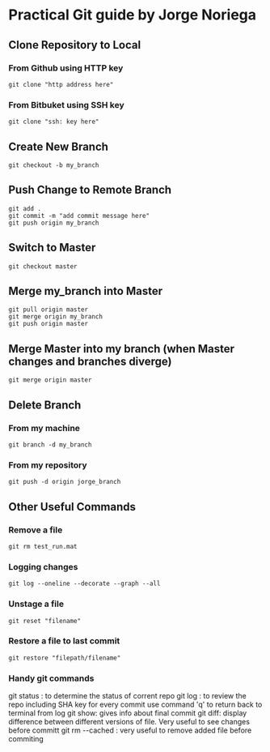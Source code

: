 # Practical Git guide by Jorge Noriega

## Clone Repository to Local
  ### From Github using HTTP key
  ```
  git clone "http address here"
  ```
  ### From Bitbuket using SSH key
  ```
  git clone "ssh: key here"
  ```

## Create New Branch
```
git checkout -b my_branch
```

## Push Change to Remote Branch
```
git add .
git commit -m "add commit message here"
git push origin my_branch
```

## Switch to Master
```
git checkout master
```

## Merge my_branch into Master
```
git pull origin master
git merge origin my_branch
git push origin master
```

## Merge Master into my branch (when Master changes and branches diverge)
```
git merge origin master
```

## Delete Branch
  ### From my machine
  ```
  git branch -d my_branch
  ```
  ### From my repository
  ```
  git push -d origin jorge_branch
  ```


## Other Useful Commands
### Remove a file
```
git rm test_run.mat
```
### Logging changes
```
git log --oneline --decorate --graph --all
```
### Unstage a file
```
git reset "filename"
```
### Restore a file to last commit
```
git restore "filepath/filename"
```


### Handy git commands

git status : to determine the status of corrent repo
git log : to review the repo including SHA key for every commit
	use command 'q' to return back to terminal from log
git show: gives info about final commit
git diff: display difference between different versions of file. Very useful to see changes before committ
git rm --cached : very useful to remove added file before commiting
